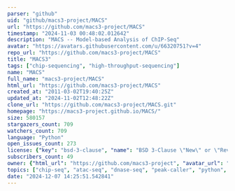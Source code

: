 ```yaml
---
parser: "github"
uid: "github/macs3-project/MACS"
url: "https://github.com/macs3-project/MACS"
timestamp: "2024-11-03 00:48:02.012642"
description: "MACS -- Model-based Analysis of ChIP-Seq"
avatar: "https://avatars.githubusercontent.com/u/66320751?v=4"
repo_url: "https://github.com/macs3-project/MACS"
title: "MACS3"
tags: ["chip-sequencing", "high-throughput-sequencing"]
name: "MACS"
full_name: "macs3-project/MACS"
html_url: "https://github.com/macs3-project/MACS"
created_at: "2011-03-02T19:40:25Z"
updated_at: "2024-11-02T12:48:22Z"
clone_url: "https://github.com/macs3-project/MACS.git"
homepage: "https://macs3-project.github.io/MACS/"
size: 580157
stargazers_count: 709
watchers_count: 709
language: "Python"
open_issues_count: 273
license: {"key": "bsd-3-clause", "name": "BSD 3-Clause \"New\" or \"Revised\" License", "spdx_id": "BSD-3-Clause", "url": "https://api.github.com/licenses/bsd-3-clause", "node_id": "MDc6TGljZW5zZTU="}
subscribers_count: 49
owner: {"html_url": "https://github.com/macs3-project", "avatar_url": "https://avatars.githubusercontent.com/u/66320751?v=4", "login": "macs3-project", "type": "Organization"}
topics: ["chip-seq", "atac-seq", "dnase-seq", "peak-caller", "python", "poisson-equation", "macs"]
date: "2024-12-07 14:25:51.542841"
---
```

